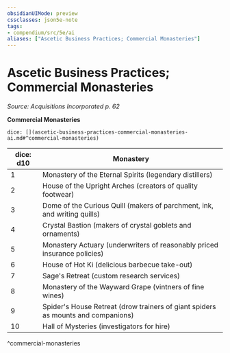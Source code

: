 ```yaml
---
obsidianUIMode: preview
cssclasses: json5e-note
tags:
- compendium/src/5e/ai
aliases: ["Ascetic Business Practices; Commercial Monasteries"]
---
```

# Ascetic Business Practices; Commercial Monasteries
*Source: Acquisitions Incorporated p. 62* 

**Commercial Monasteries**

`dice: [](ascetic-business-practices-commercial-monasteries-ai.md#^commercial-monasteries)`

| dice: d10 | Monastery |
|-----------|-----------|
| 1 | Monastery of the Eternal Spirits (legendary distillers) |
| 2 | House of the Upright Arches (creators of quality footwear) |
| 3 | Dome of the Curious Quill (makers of parchment, ink, and writing quills) |
| 4 | Crystal Bastion (makers of crystal goblets and ornaments) |
| 5 | Monastery Actuary (underwriters of reasonably priced insurance policies) |
| 6 | House of Hot Ki (delicious barbecue take-out) |
| 7 | Sage's Retreat (custom research services) |
| 8 | Monastery of the Wayward Grape (vintners of fine wines) |
| 9 | Spider's House Retreat (drow trainers of giant spiders as mounts and companions) |
| 10 | Hall of Mysteries (investigators for hire) |
^commercial-monasteries